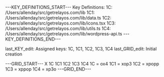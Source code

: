 ---KEY_DEFINITIONS_START---
Key Definitions:
1C: /Users/allenday/src/getrelayos.com/lib
1C1: /Users/allenday/src/getrelayos.com/lib/data.ts
1C2: /Users/allenday/src/getrelayos.com/lib/icons.tsx
1C3: /Users/allenday/src/getrelayos.com/lib/utils.ts
1C4: /Users/allenday/src/getrelayos.com/lib/wordpress-api.ts
---KEY_DEFINITIONS_END---

last_KEY_edit: Assigned keys: 1C, 1C1, 1C2, 1C3, 1C4
last_GRID_edit: Initial creation

---GRID_START---
X 1C 1C1 1C2 1C3 1C4
1C = ox4
1C1 = xop3
1C2 = xpopp
1C3 = xppop
1C4 = xp3o
---GRID_END---


